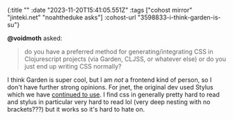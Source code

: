{:title ""
 :date "2023-11-20T15:41:05.551Z"
 :tags ["cohost mirror" "jinteki.net" "noahtheduke asks"]
 :cohost-url "3598833-i-think-garden-is-su"}

**@voidmoth** asked:
> do you have a preferred method for generating/integrating CSS in Clojurescript projects (via Garden, CLJSS, or whatever else) or do you just end up writing CSS normally?

I think Garden is super cool, but I am _not_ a frontend kind of person, so I don't have further strong opinions. For jnet, the original dev used Stylus which we have [continued to use](https://github.com/mtgred/netrunner/tree/master/src/css). I find css in generally pretty hard to read and stylus in particular very hard to read lol (very deep nesting with no brackets???) but it works so it's hard to hate on.
